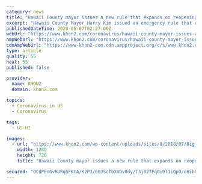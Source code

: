 ```yaml
---
category: news
title: "Hawaii County mayor issues a new rule that expands on reopening businesses, parks"
excerpt: "Hawaii County Mayor Harry Kim issued an emergency rule that expands on Governor Ige’s seventh supplemental proclamation that concerns reopening businesses and"
publishedDateTime: 2020-05-07T02:27:00Z
webUrl: "https://www.khon2.com/coronavirus/hawaii-county-mayor-issues-a-new-rule-that-expands-on-reopening-businesses-parks/"
ampWebUrl: "https://www.khon2.com/coronavirus/hawaii-county-mayor-issues-a-new-rule-that-expands-on-reopening-businesses-parks/amp/"
cdnAmpWebUrl: "https://www-khon2-com.cdn.ampproject.org/c/s/www.khon2.com/coronavirus/hawaii-county-mayor-issues-a-new-rule-that-expands-on-reopening-businesses-parks/amp/"
type: article
quality: 55
heat: 55
published: false

provider:
  name: KHON2
  domain: khon2.com

topics:
  - Coronavirus in US
  - Coronavirus

tags:
  - US-HI

images:
  - url: "https://www.khon2.com/wp-content/uploads/sites/8/2018/07/Big_Island_Mayor_Harry_Kim_undergoes_out_0_50300633_ver1.0.jpg?w=1280&h=720&crop=1"
    width: 1280
    height: 720
    title: "Hawaii County mayor issues a new rule that expands on reopening businesses, parks"

secured: "OCdPEnGvBURqGFKtA/K2PJ/60JScTbXUDv0dy/T3j027FqGi9l1iQpO/oHibh8/7OoS05xC+O41PQxyQoYKjrnUh7YTETx+RL6xkpVJRACbyO2fk6k8AOO0xaEYbgYQvp026L+VqWTMlKmnulULZwzVWRlR4wFJisKajf8/qlmDC6wcEsZXBiK7EgdeW5ndQmsyFRV8KrPS9lynXgMke/hu6o/AZFmjWuCYFP9fy000ScEKpd4LSqEH6P77wQmj7TiaCW8PPV1Ija51iQpYzJF/eZaU+JeXDXlm/lcPUuBSHO68Gz15x8UmZSp1IXNy6;3+aXmPP97mPPjFAsI8X83g=="
---
```


